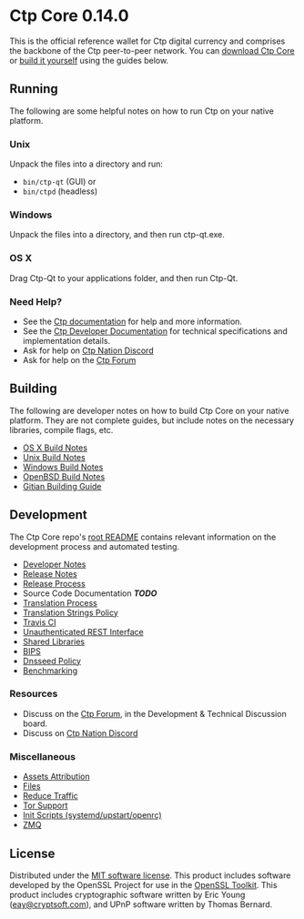 Ctp Core 0.14.0
=====================

This is the official reference wallet for Ctp digital currency and comprises the backbone of the Ctp peer-to-peer network. You can [download Ctp Core](https://www.ctp.org/downloads/) or [build it yourself](#building) using the guides below.

Running
---------------------
The following are some helpful notes on how to run Ctp on your native platform.

### Unix

Unpack the files into a directory and run:

- `bin/ctp-qt` (GUI) or
- `bin/ctpd` (headless)

### Windows

Unpack the files into a directory, and then run ctp-qt.exe.

### OS X

Drag Ctp-Qt to your applications folder, and then run Ctp-Qt.

### Need Help?

* See the [Ctp documentation](https://docs.ctp.org)
for help and more information.
* See the [Ctp Developer Documentation](https://ctp-docs.github.io/) 
for technical specifications and implementation details.
* Ask for help on [Ctp Nation Discord](http://ctpchat.org)
* Ask for help on the [Ctp Forum](https://ctp.org/forum)

Building
---------------------
The following are developer notes on how to build Ctp Core on your native platform. They are not complete guides, but include notes on the necessary libraries, compile flags, etc.

- [OS X Build Notes](build-osx.md)
- [Unix Build Notes](build-unix.md)
- [Windows Build Notes](build-windows.md)
- [OpenBSD Build Notes](build-openbsd.md)
- [Gitian Building Guide](gitian-building.md)

Development
---------------------
The Ctp Core repo's [root README](/README.md) contains relevant information on the development process and automated testing.

- [Developer Notes](developer-notes.md)
- [Release Notes](release-notes.md)
- [Release Process](release-process.md)
- Source Code Documentation ***TODO***
- [Translation Process](translation_process.md)
- [Translation Strings Policy](translation_strings_policy.md)
- [Travis CI](travis-ci.md)
- [Unauthenticated REST Interface](REST-interface.md)
- [Shared Libraries](shared-libraries.md)
- [BIPS](bips.md)
- [Dnsseed Policy](dnsseed-policy.md)
- [Benchmarking](benchmarking.md)

### Resources
* Discuss on the [Ctp Forum](https://ctp.org/forum), in the Development & Technical Discussion board.
* Discuss on [Ctp Nation Discord](http://ctpchat.org)

### Miscellaneous
- [Assets Attribution](assets-attribution.md)
- [Files](files.md)
- [Reduce Traffic](reduce-traffic.md)
- [Tor Support](tor.md)
- [Init Scripts (systemd/upstart/openrc)](init.md)
- [ZMQ](zmq.md)

License
---------------------
Distributed under the [MIT software license](/COPYING).
This product includes software developed by the OpenSSL Project for use in the [OpenSSL Toolkit](https://www.openssl.org/). This product includes
cryptographic software written by Eric Young ([eay@cryptsoft.com](mailto:eay@cryptsoft.com)), and UPnP software written by Thomas Bernard.
